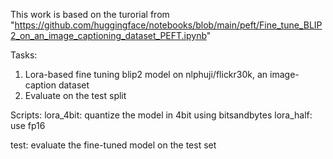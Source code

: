 This work is based on the turorial from "https://github.com/huggingface/notebooks/blob/main/peft/Fine_tune_BLIP2_on_an_image_captioning_dataset_PEFT.ipynb"

Tasks:
1. Lora-based fine tuning blip2 model on nlphuji/flickr30k, an image-caption dataset
2. Evaluate on the test split

Scripts:
lora_4bit: quantize the model in 4bit using bitsandbytes
lora_half: use fp16 

test: evaluate the fine-tuned model on the test set
